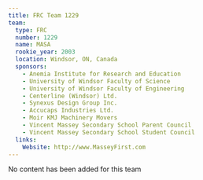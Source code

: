 ```yaml
---
title: FRC Team 1229
team:
  type: FRC
  number: 1229
  name: MASA
  rookie_year: 2003
  location: Windsor, ON, Canada
  sponsors:
    - Anemia Institute for Research and Education
    - University of Windsor Faculty of Science
    - University of Windsor Faculty of Engineering
    - Centerline (Windsor) Ltd.
    - Synexus Design Group Inc.
    - Accucaps Industries Ltd.
    - Moir KMJ Machinery Movers
    - Vincent Massey Secondary School Parent Council
    - Vincent Massey Secondary School Student Council
  links:
    Website: http://www.MasseyFirst.com
---
```

No content has been added for this team